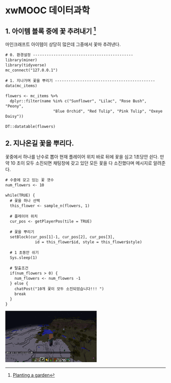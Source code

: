 # xwMOOC 데이터과학




## 1. 아이템 블록 중에 꽃 추려내기 [^minecraft-flowers]

[^minecraft-flowers]: [Planting a garden](https://ropenscilabs.github.io/miner_book/planting-a-garden.html)

마인크래프트 아이템이 상당히 많은데 그중에서 꽃마 추려낸다.


~~~{.r}
# 0. 환경설정 --------------------------------------------
library(miner)
library(tidyverse)
mc_connect("127.0.0.1")

# 1. 지나가며 꽃을 뿌리기 --------------------------------------------
data(mc_items)

flowers <- mc_items %>%
  dplyr::filter(name %in% c("Sunflower", "Lilac", "Rose Bush", "Peony",
                     "Blue Orchid", "Red Tulip", "Pink Tulip", "Oxeye Daisy"))

DT::datatable(flowers)
~~~

<!--html_preserve--><div id="htmlwidget-372d542f10d2753c6027" style="width:100%;height:auto;" class="datatables html-widget"></div>
<script type="application/json" data-for="htmlwidget-372d542f10d2753c6027">{"x":{"filter":"none","data":[["1","2","3","4","5","6","7","8"],["Blue Orchid","Red Tulip","Pink Tulip","Oxeye Daisy","Sunflower","Lilac","Rose Bush","Peony"],[38,38,38,38,175,175,175,175],[1,4,7,8,0,1,4,5]],"container":"<table class=\"display\">\n  <thead>\n    <tr>\n      <th> <\/th>\n      <th>name<\/th>\n      <th>id<\/th>\n      <th>style<\/th>\n    <\/tr>\n  <\/thead>\n<\/table>","options":{"crosstalkOptions":{"key":null,"group":null},"columnDefs":[{"className":"dt-right","targets":[2,3]},{"orderable":false,"targets":0}],"order":[],"autoWidth":false,"orderClasses":false},"selection":{"mode":"multiple","selected":null,"target":"row"}},"evals":[],"jsHooks":[]}</script><!--/html_preserve-->

## 2. 지나온길 꽃을 뿌리다.

꽃중에서 하나를 난수로 뽑아 현재 플레이어 위치 바로 뒤에 꽃을 심고 1초당안 쉰다.
만약 10 초이 모두 소진되면 채팅창에 갖고 있던 모든 꽃을 다 소진했다며 메시지로 알려준다.



~~~{.r}
# 수중에 갖고 있는 꽃 갯수
num_flowers <- 10

while(TRUE) {
  # 꽃을 하나 선택  
  this_flower <- sample_n(flowers, 1)
  
  # 플레이어 위치
  cur_pos <- getPlayerPos(tile = TRUE)
  
  # 꽃을 뿌리기
  setBlock(cur_pos[1]-1, cur_pos[2], cur_pos[3],
             id = this_flower$id, style = this_flower$style)
  
  # 1 초동안 쉬기
  Sys.sleep(1)
  
  # 탈출조건
  if(num_flowers > 0) {
    num_flowers <- num_flowers -1
  } else {
    chatPost("10개 꽃이 모두 소진되었습니다!!! ")
    break
  }
}
~~~

<img src="fig/minecraft-flower.png" alt="마인크래프트 꽃" width="57%" />
